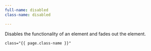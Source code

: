 ```yaml
---
full-name: disabled
class-name: disabled

---
```

Disables the functionality of an element and fades out the element.

```
class="{{ page.class-name }}"
```